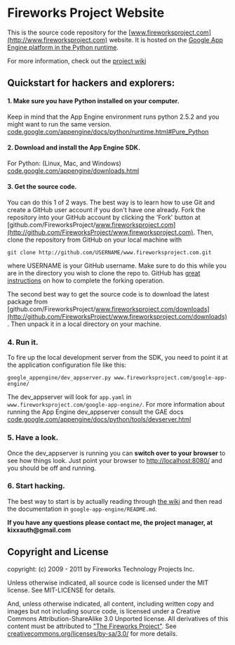 Fireworks Project Website
=========================

This is the source code repository for the
[www.fireworksproject.com](http://www.fireworksproject.com) website.
It is hosted on the [Google App Engine platform in the Python runtime](http://code.google.com/appengine/docs/python/overview.html).

For more information, check out the [project wiki](http://github.com/FireworksProject/www.fireworksproject.com/wiki)

Quickstart for hackers and explorers:
-------------------------------------

#### 1. Make sure you have Python installed on your computer.

Keep in mind that the App Engine environment runs python 2.5.2 and you might want to run the same version. [code.google.com/appengine/docs/python/runtime.html#Pure_Python](http://code.google.com/appengine/docs/python/runtime.html#Pure_Python)

#### 2. Download and install the App Engine SDK.

For Python: (Linux, Mac, and Windows) [code.google.com/appengine/downloads.html](http://code.google.com/appengine/downloads.html)

#### 3. Get the source code.

You can do this 1 of 2 ways. The best way is to learn how to use Git and create
a GitHub user account if you don't have one already. Fork the repository
into your GitHub account by clicking the 'Fork' button at
[github.com/FireworksProject/www.fireworksproject.com](http://github.com/FireworksProject/www.fireworksproject.com).
Then, clone the repository from GitHub on your local machine with

  `git clone http://github.com/USERNAME/www.fireworksproject.com.git`

where USERNAME is your GitHub username. Make sure to do this while you are in
the directory you wish to clone the repo to. GitHub has [great
instructions](http://help.github.com/forking/) on how to complete the forking
operation.

The second best way to get the source code is to download the latest package
from
[github.com/FireworksProject/www.fireworksproject.com/downloads](http://github.com/FireworksProject/www.fireworksproject.com/downloads).
Then unpack it in a local directory on your machine.

### 4. Run it.

To fire up the local development server from the SDK, you need to point it at
the application configuration file like this:

  `google_appengine/dev_appserver.py www.fireworksproject.com/google-app-engine/`

The dev\_appserver will look for `app.yaml` in
`www.fireworksproject.com/google-app-engine/`. For more information about
running the App Engine dev\_appserver consult the GAE docs
[code.google.com/appengine/docs/python/tools/devserver.html](http://code.google.com/appengine/docs/python/tools/devserver.html)

### 5. Have a look.

Once the dev_appserver is running you can __switch over to your browser__ to
see how things look. Just point your browser to
[http://localhost:8080/](http://localhost:8080/) and you should be off and
running.

### 6. Start hacking.

The best way to start is by actually reading through [the wiki](http://github.com/FireworksProject/www.fireworksproject.com/wiki) and then read the documentation
in `google-app-engine/README.md`.

__If you have any questions please contact me, the project manager, at kixxauth@gmail.com__

Copyright and License
---------------------
copyright: (c) 2009 - 2011 by Fireworks Technology Projects Inc.

Unless otherwise indicated, all source code is licensed under the MIT license.
See MIT-LICENSE for details.

And, unless otherwise indicated, all content, including written copy and images
but not including source code, is licensed under a Creative Commons
Attribution-ShareAlike 3.0 Unported license. All derivatives of this content
must be attributed to
["The Fireworks Project"](http://www.fireworksproject.com/). See
[creativecommons.org/licenses/by-sa/3.0/](http://creativecommons.org/licenses/by-sa/3.0/)
for more details.

